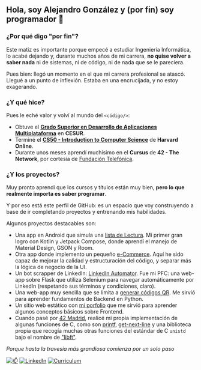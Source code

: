## Hola, soy Alejandro González y (por fin) soy programador 👋

### ¿Por qué digo "por fin"?
Este matiz es importante porque empecé a estudiar Ingeniería Informática, lo acabé dejando y, durante muchos años de mi carrera, **no quise volver a saber nada** ni de sistemas, ni de código, ni de nada que se le pareciera.

Pues bien: llegó un momento en el que mi carrera profesional se atascó. Llegué a un punto de inflexión. Estaba en una encrucijada, y no estoy exagerando.

### ¿Y qué hice?

Pues le eché valor y volví al mundo del `<código/>`:
- Obtuve el **[Grado Superior en Desarrollo de Aplicaciones Multiplataforma](https://porfolio-rx-alex.vercel.app/data/cesur_academic_alex.pdf)** en **CESUR**.
- Terminé el **[CS50 - Introduction to Computer Science](https://courses.edx.org/certificates/bee730002f474fda92406d16c1fa14df)** de **Harvard Online**.
- Durante unos meses aprendí muchísimo en el **Cursus** de **42 - The Network**, por cortesía de [Fundación Telefónica](https://www.fundaciontelefonica.com/).

### ¿Y los proyectos?
Muy pronto aprendí que los cursos y títulos están muy bien, **pero lo que realmente importa es saber programar**.

Y por eso está este perfil de GitHub: es un espacio que voy construyendo a base de ir completando proyectos y entrenando mis habilidades.

Algunos proyectos destacables son:

- Una app en Android que simula una [lista de Lectura](https://github.com/Metalex84/AndroidBooklist). Mi primer gran logro con Kotlin y Jetpack Compose, donde aprendí el manejo de Material Design, GSON y Room.
- Otra app donde implemento un pequeño [e-Commerce](https://github.com/Metalex84/AndroidBazar). Aquí he sido capaz de mejorar la calidad y estructuración del código, y separar más la lógica de negocio de la UI.
- Un bot scrapper de LinkedIn: [LinkedIn Automator](https://github.com/Metalex84/linkedin_automator). Fue mi PFC: una web-app sobre Flask que utiliza Selenium para navegar automáticamente por LinkedIn (respetando sus términos y condiciones, claro).
- Una web-app muy sencilla que se limita a [generar códigos QR](https://github.com/Metalex84/qr_generate). Me sirvió para aprender fundamentos de Backend en Python.
- Un sitio web estático con [mi porfolio](https://github.com/Metalex84/MYCV) que me sirvió para aprender algunos conceptos básicos sobre Frontend.
- Cuando pasé por [42 Madrid](https://www.42madrid.com), realicé mi propia implementación de algunas funciones de C, como son [printf](https://github.com/Metalex84/ft_printf), [get-next-line](https://github.com/Metalex84/get_next_line) y una biblioteca propia que recogía muchas otras funciones del estándar de C `unistd` bajo el nombre de ["libft"](https://github.com/Metalex84/libft).

*Porque hasta la travesía más grandiosa comienza por un solo paso*

[![📫](https://img.shields.io/badge/EMAIL-purple)](mailto:agonzalez.venegas@outlook.com)
[![LinkedIn](https://img.shields.io/badge/LINKEDIN-blue)](https://www.linkedin.com/in/alejandro-gonzalez-venegas)
[![Curriculum](https://img.shields.io/badge/CV-orange)](https://porfolio-rx-alex.vercel.app/data/CV_ES_Alejandro_Gonzalez.pdf)


<!-- **Metalex84/Metalex84* is a ✨ _special_ ✨ repository because its `README.md` (this file) appears on your GitHub profile.

Here are some ideas to get you started:

- 🔭 I’m currently working on ...
- 🌱 I’m currently learning ...
- 👯 I’m looking to collaborate on ...
- 🤔 I’m looking for help with ...
- 💬 Ask me about ...
- 📫 How to reach me: ...
- 😄 Pronouns: ...
- ⚡ Fun fact: ...
-->
